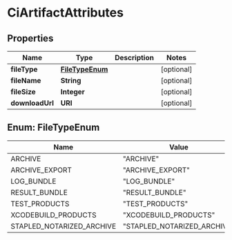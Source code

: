 

# CiArtifactAttributes


## Properties

| Name | Type | Description | Notes |
|------------ | ------------- | ------------- | -------------|
|**fileType** | [**FileTypeEnum**](#FileTypeEnum) |  |  [optional] |
|**fileName** | **String** |  |  [optional] |
|**fileSize** | **Integer** |  |  [optional] |
|**downloadUrl** | **URI** |  |  [optional] |



## Enum: FileTypeEnum

| Name | Value |
|---- | -----|
| ARCHIVE | &quot;ARCHIVE&quot; |
| ARCHIVE_EXPORT | &quot;ARCHIVE_EXPORT&quot; |
| LOG_BUNDLE | &quot;LOG_BUNDLE&quot; |
| RESULT_BUNDLE | &quot;RESULT_BUNDLE&quot; |
| TEST_PRODUCTS | &quot;TEST_PRODUCTS&quot; |
| XCODEBUILD_PRODUCTS | &quot;XCODEBUILD_PRODUCTS&quot; |
| STAPLED_NOTARIZED_ARCHIVE | &quot;STAPLED_NOTARIZED_ARCHIVE&quot; |



